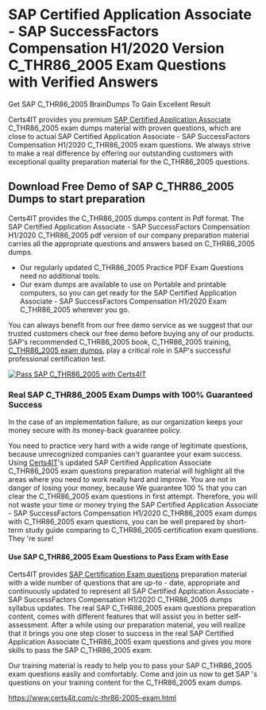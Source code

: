 <h1><strong>SAP Certified Application Associate - SAP SuccessFactors Compensation H1/2020 Version C_THR86_2005 Exam Questions with Verified Answers</strong></h1>
            <p>Get SAP C_THR86_2005 BrainDumps To Gain Excellent Result</p>
            <p>Certs4IT provides you premium <a href="https://www.certs4it.com/sap-certified-application-associate-certification-exams.html">SAP Certified Application Associate</a> C_THR86_2005 exam dumps material with proven questions, which are close to actual 
            SAP Certified Application Associate - SAP SuccessFactors Compensation H1/2020 C_THR86_2005 exam questions. We always strive to make a real difference by offering our outstanding customers with exceptional quality preparation material for the C_THR86_2005 questions.</p> <h2><strong>Download Free Demo of SAP C_THR86_2005 Dumps to start preparation</strong></h2>
            <p>Certs4IT provides the C_THR86_2005 dumps content in Pdf format. The SAP Certified Application Associate - SAP SuccessFactors Compensation H1/2020 C_THR86_2005 pdf version of our company preparation 
            material carries all the appropriate questions and answers based on C_THR86_2005 dumps.</p>
            <ul>
                <li>Our regularly updated C_THR86_2005 Practice PDF Exam Questions need no additional tools. </li>
                <li>Our exam dumps are available to use on Portable and printable computers, so you can get ready for the SAP Certified Application Associate - SAP SuccessFactors Compensation H1/2020 Exam 
                C_THR86_2005 wherever you go.</li>
            </ul>
            <p>You can always benefit from our free demo service as we suggest that our trusted customers check our free demo before buying any of our products. SAP's recommended 
            C_THR86_2005 book, C_THR86_2005 training, <a href="https://www.certs4it.com/c-thr86-2005-exam.html">C_THR86_2005 exam dumps</a>, play a critical role in SAP's successful professional certification test.</p> <p><a href="https://www.certs4it.com/c-thr86-2005-exam.html"><img src="https://www.certs4it.com/images/become-successfull-with-certs4it.png" alt="Pass SAP C_THR86_2005 with Certs4IT"></a></p> <h3><strong>Real SAP C_THR86_2005 Exam Dumps with 100% Guaranteed Success</strong></h3>
            <p>In the case of an implementation failure, as our organization keeps your money secure with its money-back guarantee policy.</p>
            <p>You need to practice very hard with a wide range of legitimate questions, because unrecognized companies can't guarantee your exam success. Using <a href="https://www.certs4it.com/">Certs4IT</a>'s updated 
            SAP Certified Application Associate C_THR86_2005 exam questions preparation material will highlight all the areas where you need to work really hard and improve. You are not in danger of losing 
            your money, because We guarantee 100 % that you can clear the C_THR86_2005 exam questions in first attempt. Therefore, you will not waste your time or money trying the 
            SAP Certified Application Associate - SAP SuccessFactors Compensation H1/2020 C_THR86_2005 exam dumps with C_THR86_2005 exam questions, you can be well prepared by short-term study guide comparing to 
            C_THR86_2005 certification exam questions. They 're sure!</p> <h4><strong>Use SAP C_THR86_2005 Exam Questions to Pass Exam with Ease</strong></h4>
            <p>Certs4IT provides <a href="https://www.certs4it.com/sap-certification-exams.html">SAP Certification Exam questions</a> preparation material with a wide number of questions that are up-to - date, appropriate and continuously updated to 
            represent all SAP Certified Application Associate - SAP SuccessFactors Compensation H1/2020 C_THR86_2005 dumps syllabus updates. The real SAP C_THR86_2005 exam questions preparation content, comes with 
            different features that will assist you in better self-assessment. After a while using our preparation material, you will realize that it brings you one step closer to success 
            in the real SAP Certified Application Associate C_THR86_2005 exam questions and gives you more skills to pass the SAP C_THR86_2005 exam.</p>
            <p>Our training material is ready to help you to pass your SAP C_THR86_2005 exam questions easily and comfortably. Come and join us now to get SAP 's questions on your 
            training content for the C_THR86_2005 exam dumps.</p> <a href="https://www.certs4it.com/c-thr86-2005-exam.html"> https://www.certs4it.com/c-thr86-2005-exam.html</a>
